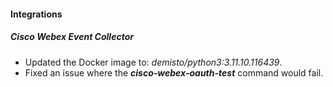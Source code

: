 
#### Integrations

##### Cisco Webex Event Collector

- Updated the Docker image to: *demisto/python3:3.11.10.116439*.
- Fixed an issue where the ***cisco-webex-oauth-test*** command would fail.
